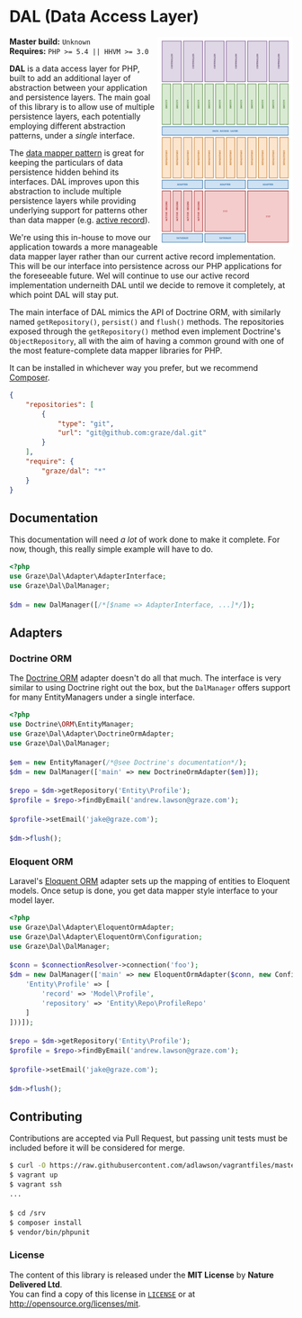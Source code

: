 # DAL (Data Access Layer)

<img src="diagram.png" alt="Graze.com" align="right" width=240/>

**Master build:** `Unknown`<br/>
**Requires:** `PHP >= 5.4 || HHVM >= 3.0`

**DAL** is a data access layer for PHP, built to add an additional layer of
abstraction between your application and persistence layers. The main goal of
this library is to allow use of multiple persistence layers, each potentially
employing different abstraction patterns, under a *single* interface.

The [data mapper pattern][data-mapper] is great for keeping the particulars of
data persistence hidden behind its interfaces. DAL improves upon this
abstraction to include multiple persistence layers while providing underlying
support for patterns other than data mapper (e.g.
[active record][active-record]).

We're using this in-house to move our application towards a more manageable data
mapper layer rather than our current active record implementation. This will be
our interface into persistence across our PHP applications for the foreseeable
future. Wel will continue to use our active record implementation underneith DAL
until we decide to remove it completely, at which point DAL will stay put.

The main interface of DAL mimics the API of Doctrine ORM, with similarly named
`getRepository()`, `persist()` and `flush()` methods. The repositories exposed
through the `getRepository()` method even implement Doctrine's
`ObjectRepository`, all with the aim of having a common ground with one of the
most feature-complete data mapper libraries for PHP.

It can be installed in whichever way you prefer, but we recommend
[Composer][packagist].
```json
{
    "repositories": [
        {
            "type": "git",
            "url": "git@github.com:graze/dal.git"
        }
    ],
    "require": {
        "graze/dal": "*"
    }
}
```

## Documentation
This documentation will need *a lot* of work done to make it complete. For now,
though, this really simple example will have to do.
```php
<?php
use Graze\Dal\Adapter\AdapterInterface;
use Graze\Dal\DalManager;

$dm = new DalManager([/*[$name => AdapterInterface, ...]*/]);
```

## Adapters
### Doctrine ORM
The [Doctrine ORM][doctrine-orm] adapter doesn't do all that much. The interface
is very similar to using Doctrine right out the box, but the `DalManager` offers
support for many EntityManagers under a single interface.
```php
<?php
use Doctrine\ORM\EntityManager;
use Graze\Dal\Adapter\DoctrineOrmAdapter;
use Graze\Dal\DalManager;

$em = new EntityManager(/*@see Doctrine's documentation*/);
$dm = new DalManager(['main' => new DoctrineOrmAdapter($em)]);

$repo = $dm->getRepository('Entity\Profile');
$profile = $repo->findByEmail('andrew.lawson@graze.com');

$profile->setEmail('jake@graze.com');

$dm->flush();
```

### Eloquent ORM
Laravel's [Eloquent ORM][eloquent-orm] adapter sets up the mapping of entities
to Eloquent models. Once setup is done, you get data mapper style interface to
your model layer.
```php
<?php
use Graze\Dal\Adapter\EloquentOrmAdapter;
use Graze\Dal\Adapter\EloquentOrm\Configuration;
use Graze\Dal\DalManager;

$conn = $connectionResolver->connection('foo');
$dm = new DalManager(['main' => new EloquentOrmAdapter($conn, new Configuration([
    'Entity\Profile' => [
        'record' => 'Model\Profile',
        'repository' => 'Entity\Repo\ProfileRepo'
    ]
]))]);

$repo = $dm->getRepository('Entity\Profile');
$profile = $repo->findByEmail('andrew.lawson@graze.com');

$profile->setEmail('jake@graze.com');

$dm->flush();
```

## Contributing
Contributions are accepted via Pull Request, but passing unit tests must be
included before it will be considered for merge.
```bash
$ curl -O https://raw.githubusercontent.com/adlawson/vagrantfiles/master/php/Vagrantfile
$ vagrant up
$ vagrant ssh
...

$ cd /srv
$ composer install
$ vendor/bin/phpunit
```

### License
The content of this library is released under the **MIT License** by
**Nature Delivered Ltd**.<br/> You can find a copy of this license in
[`LICENSE`][license] or at http://opensource.org/licenses/mit.

<!-- Project links -->
[travis]: https://travis-ci.org/graze/dal
[travis-master]: https://travis-ci.org/graze/dal.png?branch=master
[packagist]: https://packagist.org/packages/graze/dal

<!-- References -->
[data-mapper]: http://en.wikipedia.org/wiki/Data_mapper_pattern
[active-record]: http://en.wikipedia.org/wiki/Active_record_pattern
[doctrine-orm]: http://docs.doctrine-project.org/projects/doctrine-orm/en/latest/
[eloquent-orm]: http://laravel.com/docs/eloquent

<!-- Files -->
[license]: /LICENSE
